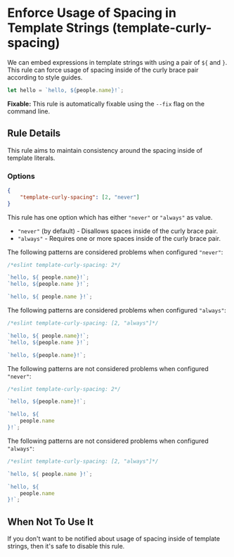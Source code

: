 # Enforce Usage of Spacing in Template Strings (template-curly-spacing)

We can embed expressions in template strings with using a pair of `${` and `}`.
This rule can force usage of spacing inside of the curly brace pair according to style guides.

```js
let hello = `hello, ${people.name}!`;
```

**Fixable:** This rule is automatically fixable using the `--fix` flag on the command line.

## Rule Details

This rule aims to maintain consistency around the spacing inside of template literals.

### Options

```json
{
    "template-curly-spacing": [2, "never"]
}
```

This rule has one option which has either `"never"` or `"always"` as value.

* `"never"` (by default) - Disallows spaces inside of the curly brace pair.
* `"always"` - Requires one or more spaces inside of the curly brace pair.

The following patterns are considered problems when configured `"never"`:

```js
/*eslint template-curly-spacing: 2*/

`hello, ${ people.name}!`;
`hello, ${people.name }!`;

`hello, ${ people.name }!`;
```

The following patterns are considered problems when configured `"always"`:

```js
/*eslint template-curly-spacing: [2, "always"]*/

`hello, ${ people.name}!`;
`hello, ${people.name }!`;

`hello, ${people.name}!`;
```

The following patterns are not considered problems when configured `"never"`:

```js
/*eslint template-curly-spacing: 2*/

`hello, ${people.name}!`;

`hello, ${
    people.name
}!`;
```

The following patterns are not considered problems when configured `"always"`:

```js
/*eslint template-curly-spacing: [2, "always"]*/

`hello, ${ people.name }!`;

`hello, ${
    people.name
}!`;
```

## When Not To Use It

If you don't want to be notified about usage of spacing inside of template strings, then it's safe to disable this rule.
